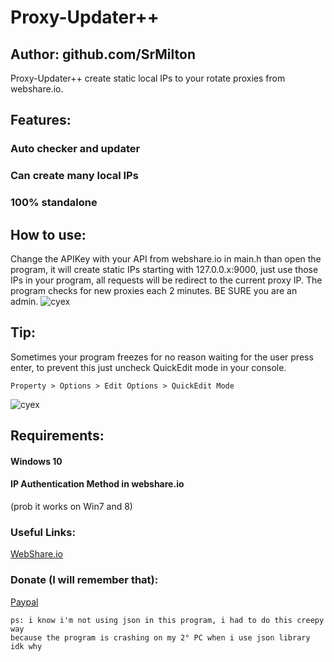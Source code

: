 # Proxy-Updater++
## Author: github.com/SrMilton

Proxy-Updater++ create static local IPs to your rotate proxies from webshare.io.

## Features:
### Auto checker and updater
### Can create many local IPs
### 100% standalone

## How to use:
Change the APIKey with your API from webshare.io in main.h than open the program, it will create static IPs starting with 127.0.0.x:9000, just use those IPs in your program, all requests will be redirect to the current proxy IP. The program checks for new proxies each 2 minutes. BE SURE you are an admin.
![cyex](https://i.imgur.com/Dr9Rsw5.gif)

## Tip:
Sometimes your program freezes for no reason waiting for the user press enter, to prevent this just uncheck QuickEdit mode in your console.
```
Property > Options > Edit Options > QuickEdit Mode
```
![cyex](https://i.stack.imgur.com/mgCgk.gif)

## Requirements:
#### Windows 10 
#### IP Authentication Method in webshare.io
(prob it works on Win7 and 8)


### Useful Links:
[WebShare.io](https://www.webshare.io/) <br />

### Donate (I will remember that):
[Paypal](https://www.paypal.com/donate/?cmd=_donations&business=miltonmanuelcramos@gmail.com&lc=US&item_name=Donation+to+SrMilton&no_note=0&cn=&currency_code=USD&bn=PP-DonationsBF:btn_donateCC_LG.gif:NonHosted&Z3JncnB0=)

```
ps: i know i'm not using json in this program, i had to do this creepy way 
because the program is crashing on my 2° PC when i use json library idk why
```
